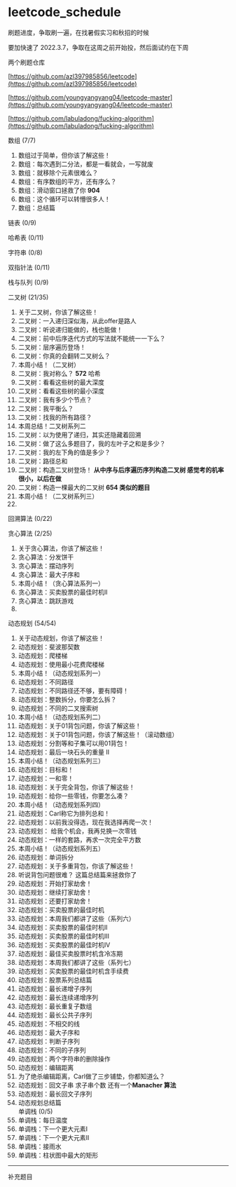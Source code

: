 # leetcode_schedule
刷题进度，争取刷一遍，在找暑假实习和秋招的时候   

要加快速了 2022.3.7，争取在这周之前开始投，然后面试约在下周

两个刷题仓库  



[https://github.com/azl397985856/leetcode](https://github.com/azl397985856/leetcode)


[https://github.com/youngyangyang04/leetcode-master](https://github.com/youngyangyang04/leetcode-master) 

[https://github.com/labuladong/fucking-algorithm](https://github.com/labuladong/fucking-algorithm)


数组 (7/7)
1.	数组过于简单，但你该了解这些！
2.	数组：每次遇到二分法，都是一看就会，一写就废
3.	数组：就移除个元素很难么？
4.	数组：有序数组的平方，还有序么？
5.	数组：滑动窗口拯救了你  **904**
6.	数组：这个循环可以转懵很多人！
7.	数组：总结篇

链表 (0/9)

哈希表 (0/11)

字符串 (0/8)

双指针法 (0/11)

栈与队列  (0/9)



二叉树 (21/35)
1. 关于二叉树，你该了解这些！
2. 二叉树：一入递归深似海，从此offer是路人
3. 二叉树：听说递归能做的，栈也能做！
4. 二叉树：前中后序迭代方式的写法就不能统一一下么？
5. 二叉树：层序遍历登场！
6. 二叉树：你真的会翻转二叉树么？
7. 本周小结！（二叉树）
8. 二叉树：我对称么？ **572** 哈希
9. 二叉树：看看这些树的最大深度
10. 二叉树：看看这些树的最小深度
11. 二叉树：我有多少个节点？
12. 二叉树：我平衡么？
13. 二叉树：找我的所有路径？
14. 本周总结！二叉树系列二
15. 二叉树：以为使用了递归，其实还隐藏着回溯
16. 二叉树：做了这么多题目了，我的左叶子之和是多少？
17. 二叉树：我的左下角的值是多少？
18. 二叉树：路径总和
19. 二叉树：构造二叉树登场！ **从中序与后序遍历序列构造二叉树 感觉考的机率很小，以后在做**  
20. 二叉树：构造一棵最大的二叉树  **654 类似的题目**
21. 本周小结！（二叉树系列三）
22.   


回溯算法  (0/22)

贪心算法 (2/25)
1. 关于贪心算法，你该了解这些！  
2. 贪心算法：分发饼干  
3. 贪心算法：摆动序列
4. 贪心算法：最大子序和
5. 本周小结！（贪心算法系列一）
6. 贪心算法：买卖股票的最佳时机II
7. 贪心算法：跳跃游戏
8. 
动态规划 (54/54)
1. 关于动态规划，你该了解这些！   
2. 动态规划：斐波那契数   
3. 动态规划：爬楼梯  
4. 动态规划：使用最小花费爬楼梯   
5. 本周小结！（动态规划系列一）  
6. 动态规划：不同路径   
7. 动态规划：不同路径还不够，要有障碍！   
8. 动态规划：整数拆分，你要怎么拆？  
9. 动态规划：不同的二叉搜索树  
10. 本周小结！（动态规划系列二）  
11. 动态规划：关于01背包问题，你该了解这些！   
12. 动态规划：关于01背包问题，你该了解这些！（滚动数组）  
13. 动态规划：分割等和子集可以用01背包！  
14. 动态规划：最后一块石头的重量 II  
15. 本周小结！（动态规划系列三）  
16. 动态规划：目标和！   
17. 动态规划：一和零！    
18. 动态规划：关于完全背包，你该了解这些！  
19. 动态规划：给你一些零钱，你要怎么凑？  
20. 本周小结！（动态规划系列四）  
21. 动态规划：Carl称它为排列总和！  
22. 动态规划：以前我没得选，现在我选择再爬一次！  
23. 动态规划： 给我个机会，我再兑换一次零钱  
24. 动态规划：一样的套路，再求一次完全平方数  
25. 本周小结！（动态规划系列五）  
26. 动态规划：单词拆分
27. 动态规划：关于多重背包，你该了解这些！  
28. 听说背包问题很难？ 这篇总结篇来拯救你了  
29. 动态规划：开始打家劫舍！
30. 动态规划：继续打家劫舍！
31. 动态规划：还要打家劫舍！
32. 动态规划：买卖股票的最佳时机
33. 动态规划：本周我们都讲了这些（系列六）
34. 动态规划：买卖股票的最佳时机II
35. 动态规划：买卖股票的最佳时机III
36. 动态规划：买卖股票的最佳时机IV
37. 动态规划：最佳买卖股票时机含冷冻期
38. 动态规划：本周我们都讲了这些（系列七）
39. 动态规划：买卖股票的最佳时机含手续费
40. 动态规划：股票系列总结篇  
41. 动态规划：最长递增子序列
42. 动态规划：最长连续递增序列
43. 动态规划：最长重复子数组
44. 动态规划：最长公共子序列
45. 动态规划：不相交的线
46. 动态规划：最大子序和
47. 动态规划：判断子序列
48. 动态规划：不同的子序列
49. 动态规划：两个字符串的删除操作
50. 动态规划：编辑距离
51. 为了绝杀编辑距离，Carl做了三步铺垫，你都知道么？
52. 动态规划：回文子串  求子串个数 还有一个**Manacher 算法**
53. 动态规划：最长回文子序列
54. 动态规划总结篇  
单调栈 (0/5)
1. 单调栈：每日温度
2. 单调栈：下一个更大元素I
3. 单调栈：下一个更大元素II
4. 单调栈：接雨水  
5. 单调栈：柱状图中最大的矩形



------------------


补充题目
